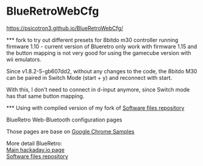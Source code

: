 # BlueRetroWebCfg

https://psicotron3.github.io/BlueRetroWebCfg/

*** fork to try out different presets for 8bitdo m30 controller running firmware 1.10 - current version of Blueretro only work with firmware 1.15 and the button mapping is not very good for using the gamecube version with wii emulators.

Since v1.8.2-5-gb607dd2, without any changes to the code, the 8bitdo M30 can be paired in Switch Mode (start + y) and reconnect with start.

With this, I don't need to connect in d-input anymore, since Switch mode has that same button mapping.

*** Using with compiled version of my fork of [Software files repository](https://github.com/psicotron3/BlueRetro)

BlueRetro Web-Bluetooth configuration pages

Those pages are base on [Google Chrome Samples](https://github.com/GoogleChrome/samples)

More detail BlueRetro:\
[Main hackaday.io page](https://hackaday.io/project/170365-blueretro)\
[Software files repository](https://github.com/darthcloud/BlueRetro)
